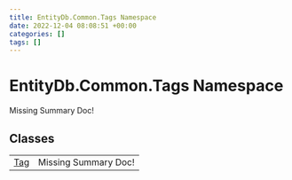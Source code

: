 ```yaml
---
title: EntityDb.Common.Tags Namespace
date: 2022-12-04 08:08:51 +00:00
categories: []
tags: []
---
```


# EntityDb.Common.Tags Namespace
Missing Summary Doc!
## Classes
<table><tr><td><a href='dotnet/entitydb-common-tags-tag'>Tag</a></td><td>Missing Summary Doc!</td></tr></table>
